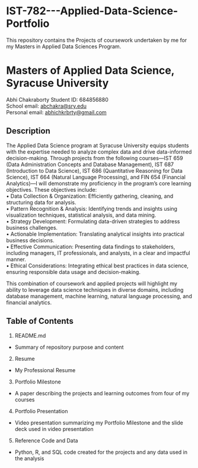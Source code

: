 # IST-782---Applied-Data-Science-Portfolio
This repository contains the Projects of coursework undertaken by me for my Masters in Applied Data Sciences Program.

# Masters of Applied Data Science, Syracuse University
Abhi Chakraborty 
Student ID: 684856880 <br>
School email: abchakra@sry.edu <br>
Personal email: abhichkrbrty@gmail.com


## Description
The Applied Data Science program at Syracuse University equips students with the expertise needed to analyze complex data and drive data-informed decision-making. Through projects from the following courses—IST 659 (Data Administration Concepts and Database Management), IST 687 (Introduction to Data Science), IST 686 (Quantitative Reasoning for Data Science), IST 664 (Natural Language Processing), and FIN 654 (Financial Analytics)—I will demonstrate my proficiency in the program’s core learning objectives. These objectives include:<br>
•	Data Collection & Organization: Efficiently gathering, cleaning, and structuring data for analysis.<br>
•	Pattern Recognition & Analysis: Identifying trends and insights using visualization techniques, statistical analysis, and data mining.<br>
•	Strategy Development: Formulating data-driven strategies to address business challenges.<br>
•	Actionable Implementation: Translating analytical insights into practical business decisions.<br>
•	Effective Communication: Presenting data findings to stakeholders, including managers, IT professionals, and analysts, in a clear and impactful manner.<br>
•	Ethical Considerations: Integrating ethical best practices in data science, ensuring responsible data usage and decision-making.<br>

This combination of coursework and applied projects will highlight my ability to leverage data science techniques in diverse domains, including database management, machine learning, natural language processing, and financial analytics.<br>

## Table of Contents
1.	README.md
- Summary of repository purpose and content<br>
2.	Resume
- My Professional Resume<br>
3.	Portfolio Milestone
- A paper describing the projects and learning outcomes from four of my courses<br>
4. Portfolio Presentation
- Video presentation summarizing my Portfolio Milestone and the slide deck used in video presentation<br>
5.	Reference Code and Data
- Python, R, and SQL code created for the projects and any data used in the analysis<br>
